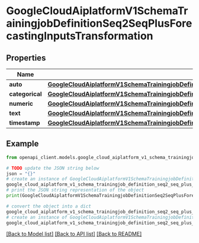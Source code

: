 # GoogleCloudAiplatformV1SchemaTrainingjobDefinitionSeq2SeqPlusForecastingInputsTransformation


## Properties

Name | Type | Description | Notes
------------ | ------------- | ------------- | -------------
**auto** | [**GoogleCloudAiplatformV1SchemaTrainingjobDefinitionSeq2SeqPlusForecastingInputsTransformationAutoTransformation**](GoogleCloudAiplatformV1SchemaTrainingjobDefinitionSeq2SeqPlusForecastingInputsTransformationAutoTransformation.md) |  | [optional] 
**categorical** | [**GoogleCloudAiplatformV1SchemaTrainingjobDefinitionSeq2SeqPlusForecastingInputsTransformationCategoricalTransformation**](GoogleCloudAiplatformV1SchemaTrainingjobDefinitionSeq2SeqPlusForecastingInputsTransformationCategoricalTransformation.md) |  | [optional] 
**numeric** | [**GoogleCloudAiplatformV1SchemaTrainingjobDefinitionSeq2SeqPlusForecastingInputsTransformationNumericTransformation**](GoogleCloudAiplatformV1SchemaTrainingjobDefinitionSeq2SeqPlusForecastingInputsTransformationNumericTransformation.md) |  | [optional] 
**text** | [**GoogleCloudAiplatformV1SchemaTrainingjobDefinitionSeq2SeqPlusForecastingInputsTransformationTextTransformation**](GoogleCloudAiplatformV1SchemaTrainingjobDefinitionSeq2SeqPlusForecastingInputsTransformationTextTransformation.md) |  | [optional] 
**timestamp** | [**GoogleCloudAiplatformV1SchemaTrainingjobDefinitionSeq2SeqPlusForecastingInputsTransformationTimestampTransformation**](GoogleCloudAiplatformV1SchemaTrainingjobDefinitionSeq2SeqPlusForecastingInputsTransformationTimestampTransformation.md) |  | [optional] 

## Example

```python
from openapi_client.models.google_cloud_aiplatform_v1_schema_trainingjob_definition_seq2_seq_plus_forecasting_inputs_transformation import GoogleCloudAiplatformV1SchemaTrainingjobDefinitionSeq2SeqPlusForecastingInputsTransformation

# TODO update the JSON string below
json = "{}"
# create an instance of GoogleCloudAiplatformV1SchemaTrainingjobDefinitionSeq2SeqPlusForecastingInputsTransformation from a JSON string
google_cloud_aiplatform_v1_schema_trainingjob_definition_seq2_seq_plus_forecasting_inputs_transformation_instance = GoogleCloudAiplatformV1SchemaTrainingjobDefinitionSeq2SeqPlusForecastingInputsTransformation.from_json(json)
# print the JSON string representation of the object
print(GoogleCloudAiplatformV1SchemaTrainingjobDefinitionSeq2SeqPlusForecastingInputsTransformation.to_json())

# convert the object into a dict
google_cloud_aiplatform_v1_schema_trainingjob_definition_seq2_seq_plus_forecasting_inputs_transformation_dict = google_cloud_aiplatform_v1_schema_trainingjob_definition_seq2_seq_plus_forecasting_inputs_transformation_instance.to_dict()
# create an instance of GoogleCloudAiplatformV1SchemaTrainingjobDefinitionSeq2SeqPlusForecastingInputsTransformation from a dict
google_cloud_aiplatform_v1_schema_trainingjob_definition_seq2_seq_plus_forecasting_inputs_transformation_from_dict = GoogleCloudAiplatformV1SchemaTrainingjobDefinitionSeq2SeqPlusForecastingInputsTransformation.from_dict(google_cloud_aiplatform_v1_schema_trainingjob_definition_seq2_seq_plus_forecasting_inputs_transformation_dict)
```
[[Back to Model list]](../README.md#documentation-for-models) [[Back to API list]](../README.md#documentation-for-api-endpoints) [[Back to README]](../README.md)


